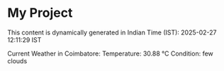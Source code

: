 # My Project

This content is dynamically generated in Indian Time (IST): 2025-02-27 12:11:29 IST


Current Weather in Coimbatore:
Temperature: 30.88 °C
Condition: few clouds
